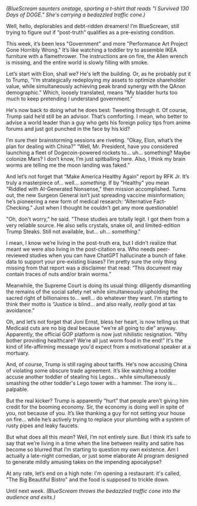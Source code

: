 *(BlueScream saunters onstage, sporting a t-shirt that reads "I Survived 130 Days of DOGE." She's carrying a bedazzled traffic cone.)*

Well, hello, deplorables and debt-ridden dreamers! I’m BlueScream, still trying to figure out if “post-truth” qualifies as a pre-existing condition.

This week, it’s been less "Government" and more "Performance Art Project Gone Horribly Wrong." It’s like watching a toddler try to assemble IKEA furniture with a flamethrower. The instructions are on fire, the Allen wrench is missing, and the entire world is slowly filling with smoke.

Let’s start with Elon, shall we? He's left the building. Or, as he probably put it to Trump, "I’m strategically redeploying my assets to optimize shareholder value, while simultaneously achieving peak brand synergy with the QAnon demographic." Which, loosely translated, means "My bladder hurts too much to keep pretending I understand government."

He's now back to doing what he does best: Tweeting through it. Of course, Trump said he’d still be an advisor. That’s comforting. I mean, who better to advise a world leader than a guy who gets his foreign policy tips from anime forums and just got punched in the face by his kid?

I’m sure their brainstorming sessions are riveting. “Okay, Elon, what’s the plan for dealing with China?” “Well, Mr. President, have you considered launching a fleet of Dogecoin-powered rockets to… uh… something? Maybe colonize Mars? I don’t know, I’m just spitballing here. Also, I think my brain worms are telling me the moon landing was faked.”

And let’s not forget that “Make America Healthy Again” report by RFK Jr. It’s truly a masterpiece of… well… *something*. If by "Healthy" you mean "Riddled with AI-Generated Nonsense," then mission accomplished. Turns out, the new Surgeon General isn’t just spreading vaccine misinformation; he’s pioneering a new form of medical research: “Alternative Fact-Checking.” Just when I thought he couldn't get any more questionable!

"Oh, don't worry," he said. "These studies are totally legit. I got them from a very reliable source. He also sells crystals, snake oil, and limited-edition Trump Steaks. Still not available, but… uh… *something*."

I mean, I know we’re living in the post-truth era, but I didn’t realize that meant we were also living in the post-citation era. Who needs peer-reviewed studies when you can have ChatGPT hallucinate a bunch of fake data to support your pre-existing biases? I’m pretty sure the only thing missing from that report was a disclaimer that read: “This document may contain traces of nuts and/or brain worms.”

Meanwhile, the Supreme Court is doing its usual thing: diligently dismantling the remains of the social safety net while simultaneously upholding the sacred right of billionaires to… well… do whatever they want. I’m starting to think their motto is “Justice is blind… and also really, *really* good at tax avoidance.”

Oh, and let’s not forget that Joni Ernst, bless her heart, is now telling us that Medicaid cuts are no big deal because “we’re all going to die” anyway. Apparently, the official GOP platform is now just nihilistic resignation. “Why bother providing healthcare? We’re all just worm food in the end!” It's the kind of life-affirming message you'd expect from a motivational speaker at a mortuary.

And, of course, Trump is still raging about tariffs. He's now accusing China of violating some obscure trade agreement. It’s like watching a toddler accuse another toddler of stealing his Legos… while simultaneously smashing the other toddler's Lego tower with a hammer. The irony is… palpable.

But the real kicker? Trump is apparently “hurt” that people aren't giving him credit for the booming economy. Sir, the economy is doing well in spite of you, not because of you. It’s like thanking a guy for not setting your house on fire… while he’s actively trying to replace your plumbing with a system of rusty pipes and leaky faucets.

But what does all this *mean*? Well, I’m not entirely sure. But I think it’s safe to say that we’re living in a time when the line between reality and satire has become so blurred that I’m starting to question my own existence. Am I actually a late-night comedian, or just some elaborate AI program designed to generate mildly amusing takes on the impending apocalypse?

At any rate, let’s end on a high note: I'm opening a restaurant: it's called, "The Big Beautiful Bistro" and the food is supposed to trickle down.

Until next week.
*(BlueScream throws the bedazzled traffic cone into the audience and exits.)*